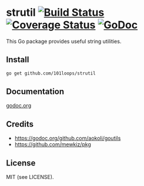 strutil [![Build Status](https://secure.travis-ci.org/101loops/strutil.png)](https://travis-ci.org/101loops/strutil) [![Coverage Status](https://coveralls.io/repos/101loops/strutil/badge.png)](https://coveralls.io/r/101loops/strutil) [![GoDoc](https://camo.githubusercontent.com/6bae67c5189d085c05271a127da5a4bbb1e8eb2c/68747470733a2f2f676f646f632e6f72672f6769746875622e636f6d2f736d61727479737472656574732f676f636f6e7665793f7374617475732e706e67)](http://godoc.org/github.com/101loops/strutil)
======

This Go package provides useful string utilities.


## Install
```bash
go get github.com/101loops/strutil
```

## Documentation
[godoc.org](http://godoc.org/github.com/101loops/strutil)

## Credits

- https://godoc.org/github.com/aokoli/goutils
- https://github.com/mewkiz/pkg

## License
MIT (see LICENSE).
